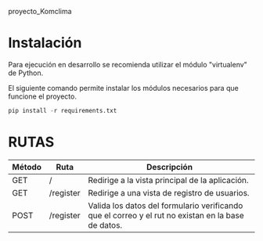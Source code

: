 proyecto_Komclima

# Instalación

Para ejecución en desarrollo se recomienda utilizar el módulo "virtualenv" de Python.

El siguiente comando permite instalar los módulos necesarios para que funcione el proyecto.

```python
pip install -r requirements.txt
```

# RUTAS

| Método | Ruta | Descripción |
| --- | --- | --- |
| GET | / | Redirige a la vista principal de la aplicación. |
| GET | /register | Redirige a una vista de registro de usuarios. |
| POST | /register | Valida los datos del formulario verificando que el correo y el rut no existan en la base de datos. |